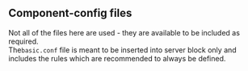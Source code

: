 Component-config files
----------------------

Not all of the files here are used - they are available to be included as required. \
The`basic.conf` file is meant to be inserted into server block only and
includes the rules which are recommended to always be defined.
